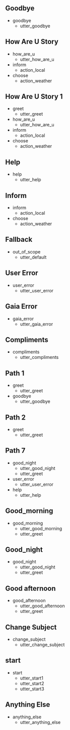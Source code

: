 ## Goodbye
* goodbye
    - utter_goodbye

## How Are U Story
* how_are_u
    - utter_how_are_u
* inform
    - action_local
* choose
    - action_weather

## How Are U Story 1
* greet
    - utter_greet
* how_are_u
    - utter_how_are_u
* inform
    - action_local
* choose
    - action_weather

## Help
* help
    - utter_help  

## Inform
* inform
    - action_local
* choose
    - action_weather

## Fallback
* out_of_scope
    - utter_default

## User Error
* user_error
    - utter_user_error

## Gaia Error
* gaia_error
    - utter_gaia_error

## Compliments
* compliments
    - utter_compliments

## Path 1
* greet
    - utter_greet
* goodbye
    - utter_goodbye

## Path 2
* greet
    - utter_greet

## Path 7
* good_night
    - utter_good_night
    - utter_greet
* user_error
    - utter_user_error
* help
    - utter_help

## Good_morning
* good_morning
    - utter_good_morning
    - utter_greet

## Good_night
* good_night
    - utter_good_night
    - utter_greet

## Good afternoon
* good_afternoon
    - utter_good_afternoon
    - utter_greet
## Change Subject
* change_subject
    - utter_change_subject

## start
* start
    - utter_start1
    - utter_start2
    - utter_start3

## Anything Else
* anything_else
    - utter_anything_else